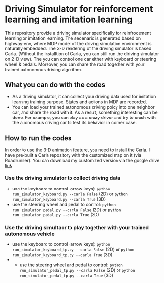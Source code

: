 # Driving Simulator for reinforcement learning and imitation learning


This repository provide a driving simulator specifically for reinfrocement learning or imitation learning. The secenario is generated based on highway-env, where MDP model of the driving simulation environment is naturally embedded. The 3-D rendering of the driving simulator is based Carla. (Without the installtion of Carla, you can still run the diriving simulator on 2-D view). The you can control one car either with keyboard or steering wheel & pedals. Moreover, you can share the road together with your trained autonomous driving algorithm. 

## What you can do with the codes
* As a driving simulator, it can collect your driving data used for imitation learning training purpose. States and actions in MDP are recorded.
* You can load your trained autonomous driving poicy into one neighbor car, and share the road with it. As a result, something interesting can be done. For example, you can play as a crazy driver and try to crash with the auonomous driving car to test its behavior in corner case. 


## How to run the codes
In order to use the 3-D animation feature, you need to install the Carla. I have pre-built a Carla repository with the customized map on it (via Roadrunner). You can download my customized version via the google drive [link]()

### Use the driving simulator to collect driving data 
* use the keyboard to control (arrow keys): ```python run_simulator_keyboard.py --carla False``` (2D) or ```python run_simulator_keyboard.py --carla True``` (3D)
* use the steering wheel and pedal to control: ```python run_simulator_pedal.py --carla False``` (2D) or ```python run_simulator_pedal.py --carla True``` (3D)

### Use the driving simultaor to play together with your trained autonomous vehicle
* use the keyboard to control (arrow keys): ```python run_simulator_keyboard_tp.py --carla False``` (2D) or ```python run_simulator_keyboard_tp.py --carla True``` (3D)
* * use the steering wheel and pedal to control: ```python run_simulator_pedal_tp.py --carla False``` (2D) or ```python run_simulator_pedal_tp.py --carla True``` (3D)
